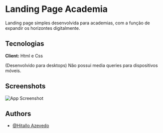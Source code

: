 
# Landing Page Academia

Landing page simples desenvolvida para academias, com a função de expandir os horizontes digitalmente.  


## Tecnologias

**Client:** Html e Css

(Desenvolvido para desktops) Não possui media queries para dispositivos móveis. 


## Screenshots

![App Screenshot](https://i.pinimg.com/736x/37/dc/25/37dc25233c5a75249784738773bd0679.jpg)


## Authors

- [@Hitallo Azevedo](https://www.github.com/hitalloazevedo)
